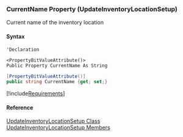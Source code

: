 ﻿### CurrentName Property (UpdateInventoryLocationSetup)

Current name of the inventory location

#### Syntax

```vbnet
'Declaration

<PropertyBitValueAttribute()>
Public Property CurrentName As String
```

```csharp
[PropertyBitValueAttribute()]
public string CurrentName {get; set;}
```

[!include[Requirements](../partials/requirements.md)]

#### Reference

[UpdateInventoryLocationSetup Class](FChoice.Toolkits.Clarify~FChoice.Toolkits.Clarify.Logistics.UpdateInventoryLocationSetup.md)  
[UpdateInventoryLocationSetup Members](FChoice.Toolkits.Clarify~FChoice.Toolkits.Clarify.Logistics.UpdateInventoryLocationSetup_members.md)